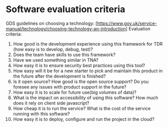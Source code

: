 # Software evaluation criteria

GDS guidelines on choosing a technology: [https://www.gov.uk/service-manual/technology/choosing-technology-an-introduction]
Evaluation criteria:

1. How good is the development experience using this framework for TDR (how easy is to develop, debug, test)?
2. Does the team have skills to use this framework? 
3. Have we used something similar in TNA?
4. How easy it is to ensure security best practices using this tool?  
5. How easy will it be for a new starter to pick and maintain this product in the future after the development is finished? 
6. Is it open source? How good is the open source support? Do you foresee any issues with product support in the future? 
7. How easy it is to scale for future use(big volumes of data)?
8. What is the impact on accessibility of using this software? How much does it rely on client side javascript?
9. How cheap it is to run the service? What is the cost of the service running with this software?
10. How easy it is to deploy, configure and run the project in the cloud?

